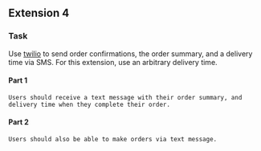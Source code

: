 ## Extension 4

### Task
Use [twilio](https://www.twilio.com/docs/sms/quickstart/node) to send order confirmations, the order summary, and a delivery time via SMS. For this extension, use an arbitrary delivery time.

#### Part 1
```
Users should receive a text message with their order summary, and delivery time when they complete their order.
```

#### Part 2
```
Users should also be able to make orders via text message.
```